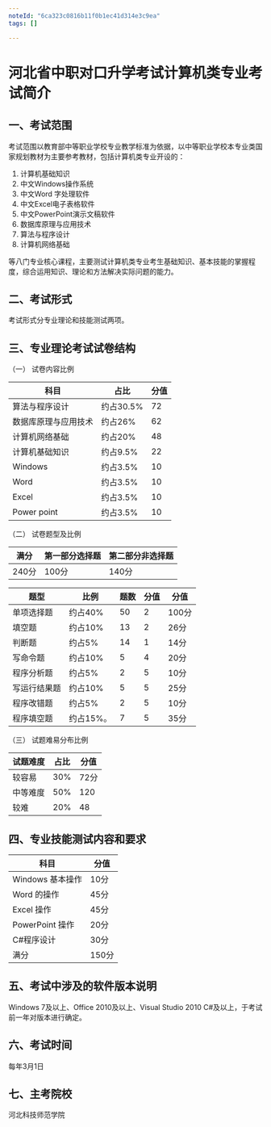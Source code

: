 ```yaml
---
noteId: "6ca323c0816b11f0b1ec41d314e3c9ea"
tags: []

---
```



# 河北省中职对口升学考试计算机类专业考试简介
## 一、考试范围

考试范围以教育部中等职业学校专业教学标准为依据，以中等职业学校本专业类国家规划教材为主要参考教材，包括计算机类专业开设的：

1. 计算机基础知识
2. 中文Windows操作系统
3. 中文Word 字处理软件
4. 中文Excel电子表格软件
5. 中文PowerPoint演示文稿软件
6. 数据库原理与应用技术
7. 算法与程序设计
8. 计算机网络基础

等八门专业核心课程，主要测试计算机类专业考生基础知识、基本技能的掌握程度，综合运用知识、理论和方法解决实际问题的能力。

## 二、考试形式

考试形式分专业理论和技能测试两项。


## 三、专业理论考试试卷结构

（一） 试卷内容比例

| 科目                 | 占比      | 分值 |
| -------------------- | --------- | ---- |
| 算法与程序设计       | 约占30.5% | 72   |
| 数据库原理与应用技术 | 约占26%   |   62   |
| 计算机网络基础       | 约占20%   |  48    |
| 计算机基础知识       | 约占9.5%  | 22 |
| Windows              | 约占3.5%  |  10    |
| Word                 | 约占3.5%  | 10   |
| Excel                | 约占3.5%  | 10   |
| Power point          | 约占3.5%  |  10    |

（二） 试卷题型及比例

| 满分  | 第一部分选择题 | 第二部分非选择题 |
| ----- | -------------- | ---------------- |
| 240分 | 100分          | 140分            |


| 题型         | 比例      |题数|分值| 分值  |
| ------------ | --------- |---|---| ----- |
| 单项选择题   | 约占40%   |50 |2|100分 |
| 填空题       | 约占10%   |13|2| 26分  |
| 判断题       | 约占5%    |14|1| 14分   |
| 写命令题     | 约占10%   |5|4| 20分  |
| 程序分析题   | 约占5%    |2|5| 10分  |
| 写运行结果题 | 约占10%   |5|5| 25分  |
| 程序改错题   | 约占5%    |2|5| 10分  |
| 程序填空题   | 约占15%。 |7|5| 35分  |

（三） 试题难易分布比例

| 试题难度 | 占比 | 分值 |
| -------- | ---- | ---- |
| 较容易   | 30%  | 72分 |
| 中等难度 | 50%  | 120  |
| 较难     | 20%  | 48   |


## 四、专业技能测试内容和要求

|        科目          |   分值   |
| ---------------- | ---- |
| Windows 基本操作 | 10分 |
| Word 的操作      | 45分 |
| Excel 操作       | 45分 |
| PowerPoint 操作  | 20分 |
| C#程序设计       | 30分 |
|满分|150分|

## 五、考试中涉及的软件版本说明

Windows 7及以上、Office 2010及以上、Visual Studio 2010 C#及以上，于考试前一年对版本进行确定。

## 六、考试时间

每年3月1日

## 七、主考院校

河北科技师范学院
